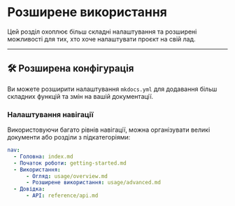 # Розширене використання

Цей розділ охоплює більш складні налаштування та розширені можливості для тих, хто хоче налаштувати проєкт на свій лад.

---

## 🛠️ Розширена конфігурація

Ви можете розширити налаштування `mkdocs.yml` для додавання більш складних функцій та змін на вашій документації.

### Налаштування навігації

Використовуючи багато рівнів навігації, можна організувати великі документи або розділи з підкатегоріями:

```yaml
nav:
  - Головна: index.md
  - Початок роботи: getting-started.md
  - Використання:
      - Огляд: usage/overview.md
      - Розширене використання: usage/advanced.md
  - Довідка:
      - API: reference/api.md
